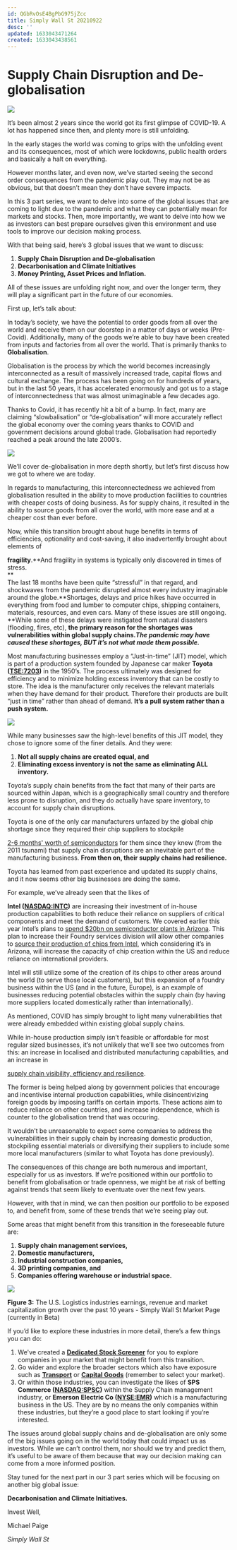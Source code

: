 ```yaml
---
id: QGbRvOsE4BgPbG975jZcc
title: Simply Wall St 20210922
desc: ''
updated: 1633043471264
created: 1633043438561
---
```

# Supply Chain Disruption and De-globalisation

![](https://ecp.yusercontent.com/mail?url=http%3A%2F%2Fcdn.mcauto-images-production.sendgrid.net%2F0bd01038b705531b%2F7a2014d4-638d-4036-9de4-3f401baef4ab%2F560x130.png&t=1633043338&ymreqid=c076aa15-812c-64c8-1cca-27007d019200&sig=CtyYFD1vmCg1ylSGAFXZ.g--~D)

It’s been almost 2 years since the world got its first glimpse of COVID-19. A lot has happened since then, and plenty more is still unfolding.

In the early stages the world was coming to grips with the unfolding event and its consequences, most of which were lockdowns, public health orders and basically a halt on everything.

However months later, and even now, we’ve started seeing the second order consequences from the pandemic play out. They may not be as obvious, but that doesn’t mean they don’t have severe impacts.

In this 3 part series, we want to delve into some of the global issues that are coming to light due to the pandemic and what they can potentially mean for markets and stocks. Then, more importantly, we want to delve into how we as investors can best prepare ourselves given this environment and use tools to improve our decision making process.

With that being said, here’s 3 global issues that we want to discuss:

1.  **Supply Chain Disruption and De-globalisation**
2.  **Decarbonisation and Climate Initiatives** 
3.  **Money Printing, Asset Prices and Inflation.**

All of these issues are unfolding right now, and over the longer term, they will play a significant part in the future of our economies.

First up, let’s talk about:

In today’s society, we have the potential to order goods from all over the world and receive them on our doorstep in a matter of days or weeks (Pre-Covid). Additionally, many of the goods we’re able to buy have been created from inputs and factories from all over the world. That is primarily thanks to **Globalisation**.

Globalisation is the process by which the world becomes increasingly interconnected as a result of massively increased trade, capital flows and cultural exchange. The process has been going on for hundreds of years, but in the last 50 years, it has accelerated enormously and got us to a stage of interconnectedness that was almost unimaginable a few decades ago.

Thanks to Covid, it has recently hit a bit of a bump. In fact, many are claiming “slowbalisation” or “de-globalisation” will more accurately reflect the global economy over the coming years thanks to COVID and government decisions around global trade. Globalisation had reportedly reached a peak around the late 2000’s. 

[![](https://ecp.yusercontent.com/mail?url=http%3A%2F%2Fcdn.mcauto-images-production.sendgrid.net%2F0bd01038b705531b%2F8cf1012b-bac7-4d65-be20-34d688329372%2F1392x1020.png&t=1633043338&ymreqid=c076aa15-812c-64c8-1cca-27007d019200&sig=G08hQBUxrb5S5x9I7TFoCQ--~D)](http://url1968.simplywall.st/ls/click?upn=BzrCgW2IoDRFAIYUuwbc6W44sfTOs2LH1KVdeawNk2GO4w-2F9CZRIc3-2B3BMoxINHGo5jLpS0tGL6FAJHPWZIXaDXUMVoXzpe68W7alMpIJ8g-3DjgJH_bNcUCGg2p5VrnMYev5sb3R2rX1op9USBn9UpNwnWR2atl9grJLCik0Tp6k9PQt3S3yIfVRsgvgpA8QN-2B9ErqxsdhwT4K0zPeMkKuj6zIGwnl5tgIxoBx89r1eD8NPxJMG5x-2FB6RY7LVow05f5iSkLOQtM99EgADURHzBAeykMUvYMZnN4GZDe1eQ-2B0yjG99mlTqUK0BYDw9fUbAMU3gzJyjZgpkz7mvkeQTmZ-2BmHR9lVHo7scLUxtsGkOSyOxbko0wPU-2FJyhwIeNUN8i-2BL2hcbWl7ASdQhPKVO5k4ymPxj8QY0dbKqFH01o4x1rlvk-2BhgmqykQWA3Kf-2B8GbeCHrKy5uI7dm23Qwh9lTlg0HzMWxYfr9Y-2FetXaau1v9h-2FIYwkLy7ZSo-2BNSwoL-2FaXggtEg2-2BDEDkJWL9lJMZyKuWcaRSDPQyRbYpJUd4cGwDM73Ab9qKtb8aGK77FJ6F-2B4c2JHsQ-3D-3D)

We’ll cover de-globalisation in more depth shortly, but let’s first discuss how we got to where we are today.

In regards to manufacturing, this interconnectedness we achieved from globalisation resulted in the ability to move production facilities to countries with cheaper costs of doing business. As for supply chains, it resulted in the ability to source goods from all over the world, with more ease and at a cheaper cost than ever before.

Now, while this transition brought about huge benefits in terms of efficiencies, optionality and cost-saving, it also inadvertently brought about elements of

**fragility**.**And fragility in systems is typically only discovered in times of stress.  
**  
The last 18 months have been quite “stressful” in that regard, and shockwaves from the pandemic disrupted almost every industry imaginable around the globe.**Shortages, delays and price hikes have occurred in everything from food and lumber to computer chips, shipping containers, materials, resources, and even cars. Many of these issues are still ongoing.  
**While some of these delays were instigated from natural disasters (flooding, fires, etc), **the primary reason for the shortages was vulnerabilities within global supply chains.**_**The pandemic may have caused these shortages, BUT it’s not what made them possible.**_

Most manufacturing businesses employ a “Just-in-time” (JIT) model, which is part of a production system founded by Japanese car maker **Toyota** **(**[**TSE:7203**](http://url1968.simplywall.st/ls/click?upn=BzrCgW2IoDRFAIYUuwbc6UHtKY19hRs-2BHmZ3Xi9nqQSq9L1aN6PsjcusZ9u2SEDmwksto8sL8V-2Fvuov3h-2BWjYLKTyY9JswvEnBeIwedJeZDY4n-2F4TOkNvDFMgOrkKsN1PL5wtYqIgrixfijh43-2FDYihVaS8v-2FzQpmv8btpDaLYg-3DnJHF_bNcUCGg2p5VrnMYev5sb3R2rX1op9USBn9UpNwnWR2atl9grJLCik0Tp6k9PQt3S3yIfVRsgvgpA8QN-2B9ErqxsdhwT4K0zPeMkKuj6zIGwnl5tgIxoBx89r1eD8NPxJMG5x-2FB6RY7LVow05f5iSkLOQtM99EgADURHzBAeykMUvYMZnN4GZDe1eQ-2B0yjG99mlTqUK0BYDw9fUbAMU3gzJyjZgpkz7mvkeQTmZ-2BmHR9m-2Boe2hlIQDU3E-2BfnEkycLDxII4oGEz85CH68cxLlnRo9A4aQrPhkEIUP-2FrGeG3GBrEoNEVtD-2BHbLhwZXbWDA4mDqJn7qrg5Om-2BYyKPVNFbnIJ9GFrXa7n8zIuF36NdMLwmTGnbNpVteZQXA0da9Q-2Bq02NTnctS43pQ6jhUNp08zIbZbv1NfbmZoQaYw6c3T-2FDlC9JKXbRhbi4xXG-2BXztl8-2FG361QRDYVEHhh9s0-2FCPbA-3D-3D)**)** in the 1950’s. The process ultimately was designed for efficiency and to minimize holding excess inventory that can be costly to store. The idea is the manufacturer only receives the relevant materials when they have demand for their product. Therefore their products are built “just in time” rather than ahead of demand. **It’s a pull system rather than a push system.**

[![](https://ecp.yusercontent.com/mail?url=http%3A%2F%2Fcdn.mcauto-images-production.sendgrid.net%2F0bd01038b705531b%2F3af2122d-a14a-4b98-b59f-5318096b6b0f%2F1272x526.png&t=1633043338&ymreqid=c076aa15-812c-64c8-1cca-27007d019200&sig=FvUEu4BiY6Vj3aWYA1oZCw--~D)](http://url1968.simplywall.st/ls/click?upn=BzrCgW2IoDRFAIYUuwbc6UHtKY19hRs-2BHmZ3Xi9nqQSq9L1aN6PsjcusZ9u2SEDmwksto8sL8V-2Fvuov3h-2BWjYLKTyY9JswvEnBeIwedJeZDY4n-2F4TOkNvDFMgOrkKsN1PL5wtYqIgrixfijh43-2FDYihVaS8v-2FzQpmv8btpDaLYg-3DxoPu_bNcUCGg2p5VrnMYev5sb3R2rX1op9USBn9UpNwnWR2atl9grJLCik0Tp6k9PQt3S3yIfVRsgvgpA8QN-2B9ErqxsdhwT4K0zPeMkKuj6zIGwnl5tgIxoBx89r1eD8NPxJMG5x-2FB6RY7LVow05f5iSkLOQtM99EgADURHzBAeykMUvYMZnN4GZDe1eQ-2B0yjG99mlTqUK0BYDw9fUbAMU3gzJyjZgpkz7mvkeQTmZ-2BmHR9nGQnjT9g5jO8mYhpDHN4CIamZ8kXDbJ1V-2BPSq-2FVzl0NeOM0qQebLwIH7-2FqJh05bxUgMu8z3O3FGfrXTLJg7SJEakRcpp8brZFilt6iHUfUxQ-2Bvul6nNX5kR7ntsD7bfL3fKxben-2F14etSLiJAh-2F-2Bl5GDCGx9cfzgLY-2B-2BHu6PUJYPZjWTKX1OGnJ9lSJ9pLUC8qYJAFz4QT4oaSCCIx7UUabNI56qz38-2Fnzu-2FIwvOSb7A-3D-3D)

While many businesses saw the high-level benefits of this JIT model, they chose to ignore some of the finer details. And they were:  

1.  **Not all supply chains are created equal, and**
2.  **Eliminating excess inventory is not the same as eliminating ALL inventory.**

Toyota’s supply chain benefits from the fact that many of their parts are sourced within Japan, which is a geographically small country and therefore less prone to disruption, and they do actually have spare inventory, to account for supply chain disruptions.

Toyota is one of the only car manufacturers unfazed by the global chip shortage since they required their chip suppliers to stockpile

[2-6 months' worth of semiconductors](http://url1968.simplywall.st/ls/click?upn=BzrCgW2IoDRFAIYUuwbc6UqNDGSHaRS5FisjqIX0Bn4l5pcY4QshjXzSkux0i0zwY-2FVEAG3rvPPw4Fg-2Fw-2FXgPDc6yT9ZsWmSlB151-2Bj3DW21uRGhJkMDoyHWFL8nJiR08JVL_bNcUCGg2p5VrnMYev5sb3R2rX1op9USBn9UpNwnWR2atl9grJLCik0Tp6k9PQt3S3yIfVRsgvgpA8QN-2B9ErqxsdhwT4K0zPeMkKuj6zIGwnl5tgIxoBx89r1eD8NPxJMG5x-2FB6RY7LVow05f5iSkLOQtM99EgADURHzBAeykMUvYMZnN4GZDe1eQ-2B0yjG99mlTqUK0BYDw9fUbAMU3gzJyjZgpkz7mvkeQTmZ-2BmHR9kvXVw5pnMa0DmT-2Bna20IbKQ-2FSnqjchhScTMti8Yp4gBu-2FV-2Bzpp5FN2UYJeaRPQUb3cRbzDfNte-2Blw-2BpQxgQE2WoXhc6XlLt6e5Gncx8WhPds2-2Fes7Wc6JZ-2BIuL6Jwjdp7KeFQhfiYMDdw2b8I4-2BqzoKBB0nnDwzrBec91RcybpwRtIVo6iS7n6ifxhZeds-2BGKNQwYgA0uZ207LFY6hs64Ejy869Z3RsXylCWteqa2PnA-3D-3D) [](http://url1968.simplywall.st/ls/click?upn=BzrCgW2IoDRFAIYUuwbc6UqNDGSHaRS5FisjqIX0Bn4l5pcY4QshjXzSkux0i0zwY-2FVEAG3rvPPw4Fg-2Fw-2FXgPDc6yT9ZsWmSlB151-2Bj3DW21uRGhJkMDoyHWFL8nJiR0vzzQ_bNcUCGg2p5VrnMYev5sb3R2rX1op9USBn9UpNwnWR2atl9grJLCik0Tp6k9PQt3S3yIfVRsgvgpA8QN-2B9ErqxsdhwT4K0zPeMkKuj6zIGwnl5tgIxoBx89r1eD8NPxJMG5x-2FB6RY7LVow05f5iSkLOQtM99EgADURHzBAeykMUvYMZnN4GZDe1eQ-2B0yjG99mlTqUK0BYDw9fUbAMU3gzJyjZgpkz7mvkeQTmZ-2BmHR9lNBReorrs6ByC-2B0yKBousXBkv-2BrKmbKC4-2Fd2UMNn5oJHgg2IRJy8vaqpq-2BjUXAldxhAiScJQU9bulicR6u2IiLsMI9ecT9npRgSPeFUlGOmItm3SQA8sTnhs-2FGcXYeWsHZSNRkPQ33qApv91wqZNLMpJmRY09qDXUBxrsjj1TA3yKZnraa60FF7WfIDhXgi-2FbVgzOzzBfgtisTrv8tOcnZrZUAAHp8xDNw7luFjVmDRQ-3D-3D) for them since they knew (from the 2011 tsunami) that supply chain disruptions are an inevitable part of the manufacturing business. **From then on, their supply chains had resilience.**

Toyota has learned from past experience and updated its supply chains, and it now seems other big businesses are doing the same.

For example, we’ve already seen that the likes of

**Intel (**[**NASDAQ:INTC**](http://url1968.simplywall.st/ls/click?upn=BzrCgW2IoDRFAIYUuwbc6UHtKY19hRs-2BHmZ3Xi9nqQTTxBp70B7k-2F79YNJZWckiP94q7s-2BFHANlMhWo2fZd-2BjGGmc4cpYJRevLbobgUukbd5dOIBtkmuTwIUFoVtiNeYsgDuAnb-2BtfIzC1Q1R3kO8h83azBgiH63mxwQ4GBl-2Fkg-3D8ff7_bNcUCGg2p5VrnMYev5sb3R2rX1op9USBn9UpNwnWR2atl9grJLCik0Tp6k9PQt3S3yIfVRsgvgpA8QN-2B9ErqxsdhwT4K0zPeMkKuj6zIGwnl5tgIxoBx89r1eD8NPxJMG5x-2FB6RY7LVow05f5iSkLOQtM99EgADURHzBAeykMUvYMZnN4GZDe1eQ-2B0yjG99mlTqUK0BYDw9fUbAMU3gzJyjZgpkz7mvkeQTmZ-2BmHR9nvIfcjKH-2B8n9xTldwdqMzvb5ZXuY5WZPolhsaiHP5pEPryCbdrDCHq9YZmBA5GONyx7wO7eUglosob0hwPIo4mWD8j8sCMhBz85odPAE2h9uEv-2Bfo1wQqizyh-2FXI4CNFnQEK-2FtgW1NNM-2B-2Fo6iOZG9hAYFkDnSU8MELbga6pMRzZsunlMBvZbv7IpJhf2kY3W40xErHWZ1mYq8-2B2tGUKhq5i6cmPZCkyOZUmtMbzuCHng-3D-3D)**)** are increasing their investment of in-house production capabilities to both reduce their reliance on suppliers of critical components and meet the demand of customers. We covered earlier this year Intel’s plans to [spend $20bn on semiconductor plants in Arizona](http://url1968.simplywall.st/ls/click?upn=BzrCgW2IoDRFAIYUuwbc6UHtKY19hRs-2BHmZ3Xi9nqQTTxBp70B7k-2F79YNJZWckiP94q7s-2BFHANlMhWo2fZd-2BjMMPUCvYKmkJ9wBBIHTNisOLW83Dc3MBOf-2BfU8Svi1TbXjnANTEmSvqBOfNYK5BjohYwY-2Bh34mgtGwMI611-2Bzk-2F8DLv9DARg3Tm3DoV634-2B4-2BXgx5kgi7WMqOYjZ2ZSbGdZvcYXR0TCKaml-2FHDN0TN3jccdfIaJFhUYNwFbO901v-FwI_bNcUCGg2p5VrnMYev5sb3R2rX1op9USBn9UpNwnWR2atl9grJLCik0Tp6k9PQt3S3yIfVRsgvgpA8QN-2B9ErqxsdhwT4K0zPeMkKuj6zIGwnl5tgIxoBx89r1eD8NPxJMG5x-2FB6RY7LVow05f5iSkLOQtM99EgADURHzBAeykMUvYMZnN4GZDe1eQ-2B0yjG99mlTqUK0BYDw9fUbAMU3gzJyjZgpkz7mvkeQTmZ-2BmHR9nR2zrWl77lLVt8ukgywnr79YgNmsllj5chSWdw3eju4pahKlcU2FB9Isi8gSFTDhZwIIkKBr9SqQeqDdEZmt98G03TCmX0-2Bh0oeQWtGvqxaCmD-2BwwzSVjM4KRM8v4fN5VHczDZ71fHyfz1y8236ALyRUA-2Byv1pOUuBII1gAHGb4NzLBmXs9uBkeqf6N70HZHHsy-2FQGZ3U6NMi7e0-2FnZpSaT-2Fj80qf9cRcGEC-2BHpQCWHw-3D-3D). This plan to increase their Foundry services division will allow other companies to [source their production of chips from Intel](http://url1968.simplywall.st/ls/click?upn=BzrCgW2IoDRFAIYUuwbc6QazbQ-2BfiJKXk9Dv-2FF8LrZX6CmPzN-2Br6iyUnGfaxDNa7hZL-2FkweIsrVqY1WSyi0MwWWhAA4LV0sxaL-2FYFvhUckg6lWRpNMbBFi-2FH3IdCU2svMiyzYIy6W1YBoQAQlLkFGJsxVacz37X7PXhWWTyZJBU-3DzuIU_bNcUCGg2p5VrnMYev5sb3R2rX1op9USBn9UpNwnWR2atl9grJLCik0Tp6k9PQt3S3yIfVRsgvgpA8QN-2B9ErqxsdhwT4K0zPeMkKuj6zIGwnl5tgIxoBx89r1eD8NPxJMG5x-2FB6RY7LVow05f5iSkLOQtM99EgADURHzBAeykMUvYMZnN4GZDe1eQ-2B0yjG99mlTqUK0BYDw9fUbAMU3gzJyjZgpkz7mvkeQTmZ-2BmHR9kScfgXgiAhbJCHYcWOfnxbBbb5IJK5mxUqaWnk2VM1ErORkhdXXWTXDO6tmQFQWewbyexnU7VvO2Q1WCQaVC-2BMSqm4Xet5TtLm2r1Wkjgn6MuJr8n-2Bva-2FkJsRN3uxYrEJsGDHQdWsML5JhCxEFRq4buH-2FEKYwPy8-2BLNQ8qaYrhYk1Iioma4CwFdkgahqiasu85h7JRK4TwAFHyizF34SJqJ9pHzQ-2Fxo5DuWEffIRTutw-3D-3D), which considering it’s in Arizona, will increase the capacity of chip creation within the US and reduce reliance on international providers.

Intel will still utilize some of the creation of its chips to other areas around the world (to serve those local customers), but this expansion of a foundry business within the US (and in the future, Europe), is an example of businesses reducing potential obstacles within the supply chain (by having more suppliers located domestically rather than internationally). 

As mentioned, COVID has simply brought to light many vulnerabilities that were already embedded within existing global supply chains.

While in-house production simply isn’t feasible or affordable for most regular sized businesses, it’s not unlikely that we’ll see two outcomes from this: an increase in localised and distributed manufacturing capabilities, and an increase in

[supply chain visibility, efficiency and resilience](http://url1968.simplywall.st/ls/click?upn=BzrCgW2IoDRFAIYUuwbc6bUEL56BMNH119cx8CUXJYAyiU0QnByn6-2BfqFT0hG2taB8-2FghbfzxxzsScmF-2Bo8qNP-2FLb4qhEffm6IZQLVkEueIBHmAbYdbrYzUcR1boz202AjFhNVYtNzscsK2Uvk8krw-3D-3DcQgP_bNcUCGg2p5VrnMYev5sb3R2rX1op9USBn9UpNwnWR2atl9grJLCik0Tp6k9PQt3S3yIfVRsgvgpA8QN-2B9ErqxsdhwT4K0zPeMkKuj6zIGwnl5tgIxoBx89r1eD8NPxJMG5x-2FB6RY7LVow05f5iSkLOQtM99EgADURHzBAeykMUvYMZnN4GZDe1eQ-2B0yjG99mlTqUK0BYDw9fUbAMU3gzJyjZgpkz7mvkeQTmZ-2BmHR9lXFPiH8SSMAdKsASccDDHiZxaesFJLft89om3-2BfNsBgVQWWNo3pAFzJp7NuA3A04rq0QrA4BoDGgV22g39nT1yYvvIX8-2FEAh9tVGAsSBc7Ukew9eAPNuHT9H7BCyHWKrwTCgRjsCQzhsBGQrRknV4VZJ795sZRwejQ-2B-2F-2B-2FMLTgMeAUQrDA-2FKCj8m-2BxkfMjG5pU9ACx63iGDP6-2FWXRvrdXAkgZMVl2m37yaaW7bNaNYUQ-3D-3D).

The former is being helped along by government policies that encourage and incentivise internal production capabilities, while disincentivizing foreign goods by imposing tariffs on certain imports. These actions aim to reduce reliance on other countries, and increase independence, which is counter to the globalisation trend that was occuring.    

It wouldn’t be unreasonable to expect some companies to address the vulnerabilities in their supply chain by increasing domestic production, stockpiling essential materials or diversifying their suppliers to include some more local manufacturers (similar to what Toyota has done previously). 

The consequences of this change are both numerous and important, especially for us as investors. If we’re positioned within our portfolio to benefit from globalisation or trade openness, we might be at risk of betting against trends that seem likely to eventuate over the next few years.

However, with that in mind, we can then position our portfolio to be exposed to, and benefit from, some of these trends that we’re seeing play out.

Some areas that might benefit from this transition in the foreseeable future are:

1.  **Supply chain management services,** 
2.  **Domestic manufacturers,**
3.  **Industrial construction companies,**
4.  **3D printing companies, and**
5.  **Companies offering warehouse or industrial space.**

[![](https://ecp.yusercontent.com/mail?url=http%3A%2F%2Fcdn.mcauto-images-production.sendgrid.net%2F0bd01038b705531b%2F5cf2d8d8-f556-4fe0-9e1a-0d3a193958c5%2F1272x1014.png&t=1633043338&ymreqid=c076aa15-812c-64c8-1cca-27007d019200&sig=1a0aL7iwfY0IH5oTochW5g--~D)](http://url1968.simplywall.st/ls/click?upn=BzrCgW2IoDRFAIYUuwbc6UHtKY19hRs-2BHmZ3Xi9nqQQaxcMLYLUhElpg9vDS6aiCOk83_bNcUCGg2p5VrnMYev5sb3R2rX1op9USBn9UpNwnWR2atl9grJLCik0Tp6k9PQt3S3yIfVRsgvgpA8QN-2B9ErqxsdhwT4K0zPeMkKuj6zIGwnl5tgIxoBx89r1eD8NPxJMG5x-2FB6RY7LVow05f5iSkLOQtM99EgADURHzBAeykMUvYMZnN4GZDe1eQ-2B0yjG99mlTqUK0BYDw9fUbAMU3gzJyjZgpkz7mvkeQTmZ-2BmHR9kYBi5vkbZgEl4v46FNkiJhX5kcalEMW-2BObMnMCtwB8nzIVv20cTHQX2VHRL0-2FxMJlmlFjdLJoSbyYHTdPEKVfYJw-2B0tcpyX7Ps2C4vXatU7WrP8-2Bc-2BsuZqTSWXsi6nyxzoSOwolorgC5edpaIJiIf-2B-2BHDc1Ly1aQnqZCOzRh-2BmG-2BNj2puIGHoL8Pote-2BKB91MolwSOZFo056x35lFy-2F6x9LhAWSN9iXs4yQ-2F5aVzSVKQ-3D-3D)

**Figure 3:** The U.S. Logistics industries earnings, revenue and market capitalization growth over the past 10 years - Simply Wall St Market Page (currently in Beta) 

If you’d like to explore these industries in more detail, there’s a few things you can do:

1.  We've created a [**Dedicated Stock Screener**](http://url1968.simplywall.st/ls/click?upn=BzrCgW2IoDRFAIYUuwbc6V7nBhbaZSx5VgNbMdYAaVu1C-2Btow4CRZY31e8uDuFUhCH15mlyQTl2CYJH4lDmIGi59WbDN-2FOME9-2FPxluNeCnvObVYCrpz-2BU7jAP6Q6H7A6uJtJ_bNcUCGg2p5VrnMYev5sb3R2rX1op9USBn9UpNwnWR2atl9grJLCik0Tp6k9PQt3S3yIfVRsgvgpA8QN-2B9ErqxsdhwT4K0zPeMkKuj6zIGwnl5tgIxoBx89r1eD8NPxJMG5x-2FB6RY7LVow05f5iSkLOQtM99EgADURHzBAeykMUvYMZnN4GZDe1eQ-2B0yjG99mlTqUK0BYDw9fUbAMU3gzJyjZgpkz7mvkeQTmZ-2BmHR9niVnUWFwYd4BAejmrE0oUdEcqyNHif8hpMQkXLPK-2FejkpDu3y8h4DKulHxeQxWaeG2Wb6XBjABWUG7ARl9IUJNYQU9h58XxtkmSNt-2B-2BE8SsUBMOAL1TD530imlpE3CzdFEYbAsxOR5aMvXtOCFHsoxqRJFQEbHkZ4ibIcSK-2FTS9sD3zwy-2BomTQ0m7cq4T2IPObZ49nZNOx5ZoNSKJSHrKkpeRDowOpF9H33FanhL0VIQ-3D-3D) for you to explore companies in your market that might benefit from this transition.
2.  Go wider and explore the broader sectors which also have exposure such as [**Transport**](http://url1968.simplywall.st/ls/click?upn=BzrCgW2IoDRFAIYUuwbc6UHtKY19hRs-2BHmZ3Xi9nqQQlFkVOL250KfADHfr6UoBqDJ0SDObcQopICOjNmb-2BJBw-3D-3DJq04_bNcUCGg2p5VrnMYev5sb3R2rX1op9USBn9UpNwnWR2atl9grJLCik0Tp6k9PQt3S3yIfVRsgvgpA8QN-2B9ErqxsdhwT4K0zPeMkKuj6zIGwnl5tgIxoBx89r1eD8NPxJMG5x-2FB6RY7LVow05f5iSkLOQtM99EgADURHzBAeykMUvYMZnN4GZDe1eQ-2B0yjG99mlTqUK0BYDw9fUbAMU3gzJyjZgpkz7mvkeQTmZ-2BmHR9m8a-2FkKCn1GqK3WnjvsR4gMa6c8OEpn4fYPakvUjch9klK0xFeENvq0UToVsKrK1mwd186FYgSpnExy3tUjH-2FxNudw9wEqdPSb7MLv6IfokA3DEiexwpHvidSseXRmfhPb8TwJgjSnqtiSkxJCKdpSRrwZjF-2BXr3f4EqpdWwpj0DzYA0gPmHpK4-2Bl0U-2BQHvfvaybCfRJKF4YZteSpliB8Ve7y-2B6Iq2vkqC6MIMIpJy-2F4A-3D-3D) or [**Capital Goods**](http://url1968.simplywall.st/ls/click?upn=BzrCgW2IoDRFAIYUuwbc6UHtKY19hRs-2BHmZ3Xi9nqQQI5RHfoQi7ft1cm7I6QOwIvQOEsUct9YFC08CIRNENZw-3D-3Dxo0L_bNcUCGg2p5VrnMYev5sb3R2rX1op9USBn9UpNwnWR2atl9grJLCik0Tp6k9PQt3S3yIfVRsgvgpA8QN-2B9ErqxsdhwT4K0zPeMkKuj6zIGwnl5tgIxoBx89r1eD8NPxJMG5x-2FB6RY7LVow05f5iSkLOQtM99EgADURHzBAeykMUvYMZnN4GZDe1eQ-2B0yjG99mlTqUK0BYDw9fUbAMU3gzJyjZgpkz7mvkeQTmZ-2BmHR9k52FW3T-2BJf0-2B2u68nf2FYaySw6xXn1Y84Dhj1ix41DoS7EIpMejNKKZ-2FTV7rLXrcGF5hUuYQ7wA37j8oqujnd5XV13Ynrd-2BlUZL6G7S4rhoOBueNoSKfOaPTIY3mQT5LANe4kGjcTmAgb7R5M-2BkISTRmXc5dVg1sCudBo-2Foyf-2FsaVZ8II03zAALYoNEJ2Ep0eo-2ByoI7o4fWq34jM1Kq9GMGwzIWqxZx92FkdnJi3MZdQ-3D-3D) (remember to select your market).
3.  Or within those industries, you can investigate the likes of **SPS Commerce (**[**NASDAQ:SPSC**](http://url1968.simplywall.st/ls/click?upn=BzrCgW2IoDRFAIYUuwbc6UHtKY19hRs-2BHmZ3Xi9nqQR0dpsd1qclQ4rrkiBNfyYTUilHsrZWXRTJsv2cbpwe0RmlcxgzEdwvA8fwFC87myCb4i3OkjvY-2BW3no0-2Bf0pP53fh9Gqll3ytaGeBcYtGCqA-3D-3DbtA3_bNcUCGg2p5VrnMYev5sb3R2rX1op9USBn9UpNwnWR2atl9grJLCik0Tp6k9PQt3S3yIfVRsgvgpA8QN-2B9ErqxsdhwT4K0zPeMkKuj6zIGwnl5tgIxoBx89r1eD8NPxJMG5x-2FB6RY7LVow05f5iSkLOQtM99EgADURHzBAeykMUvYMZnN4GZDe1eQ-2B0yjG99mlTqUK0BYDw9fUbAMU3gzJyjZgpkz7mvkeQTmZ-2BmHR9nOlQAJz-2BlDjKmZVYAYU2rokUD3EjH-2B0VyUxyX6x3gyLcMxye-2BVHITo8WHhYOhkbtW6A9zhycUecJlhW8DJiEM1fek3ddmN4vmGjDHJNDmP6VHmPytEUK4KTgwJkX8qwev0SWEOytgY2FDLlyR7owhJKXwJdPlQ7WPNJJRmpOP3EroGcV0wUqajs3GQbj-2Fu9Y43fYopLRuRQTeE2rpnBHMo-2FLB37Cc5FLpC1zv6jXS2Dg-3D-3D)**)** within the Supply Chain management industry, or **Emerson Electric Co (**[**NYSE:EMR**](http://url1968.simplywall.st/ls/click?upn=BzrCgW2IoDRFAIYUuwbc6UHtKY19hRs-2BHmZ3Xi9nqQTWpRFs2LfJMh-2FqvlF7-2FEAK8Uwux8O3NlSCpq3CVC76M4gdY9JLncORD9GVRZDap-2Fm-2BjqfHo0tVAvPP-2FAYIn6DaWrC6YP-2Fcp9QC4gNd4nIkN3SEW4-2B0niuyrDMrtu6gP18-3DWLYN_bNcUCGg2p5VrnMYev5sb3R2rX1op9USBn9UpNwnWR2atl9grJLCik0Tp6k9PQt3S3yIfVRsgvgpA8QN-2B9ErqxsdhwT4K0zPeMkKuj6zIGwnl5tgIxoBx89r1eD8NPxJMG5x-2FB6RY7LVow05f5iSkLOQtM99EgADURHzBAeykMUvYMZnN4GZDe1eQ-2B0yjG99mlTqUK0BYDw9fUbAMU3gzJyjZgpkz7mvkeQTmZ-2BmHR9kw5a6k9HmmakdiXKcjlEN6-2BKy8dWm1xWF-2FpfB6EEKQ5ld6XsN-2FNDznyjdYjt2AHlAEcKkCpp9kygWjeXQruhHWAXpTWplD15pGFAa-2F512o1IsYwME5q06IAyPKgfoZAwIk6-2F3lIDQDSHlkugwEM31VXf-2F4W5S7YwnTIupcUEZWaSZ08uZoQ-2BWfobh8JlQcvuEo9ZbmrPNpCVgOFTZXN5Rw0-2BzGvDrqcPCPBrwEiq0E7g-3D-3D)**)** which is a manufacturing business in the US. They are by no means the only companies within these industries, but they’re a good place to start looking if you’re interested.

The issues around global supply chains and de-globalisation are only some of the big issues going on in the world today that could impact us as investors. While we can’t control them, nor should we try and predict them, it’s useful to be aware of them because that way our decision making can come from a more informed position.

Stay tuned for the next part in our 3 part series which will be focusing on another big global issue:

**Decarbonisation and Climate Initiatives.**

Invest Well,

Michael Paige

_Simply Wall St_